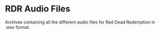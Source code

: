 # RDR Audio Files
Archives containing all the different audio files for Red Dead Redemption in .wav format.
